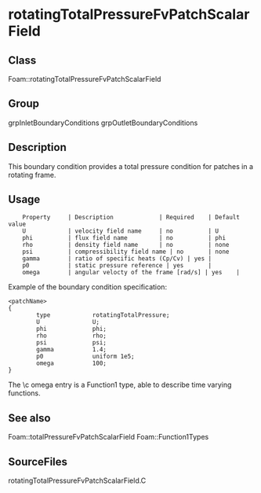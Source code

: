 # rotatingTotalPressureFvPatchScalarField 
## Class
Foam::rotatingTotalPressureFvPatchScalarField

## Group
grpInletBoundaryConditions grpOutletBoundaryConditions

## Description
This boundary condition provides a total pressure condition for patches
in a rotating frame.

## Usage

        Property     | Description             | Required    | Default value
        U            | velocity field name     | no          | U
        phi          | flux field name         | no          | phi
        rho          | density field name      | no          | none
        psi          | compressibility field name | no       | none
        gamma        | ratio of specific heats (Cp/Cv) | yes |
        p0           | static pressure reference | yes       |
        omega        | angular velocty of the frame [rad/s] | yes    |


Example of the boundary condition specification:
```
<patchName>
{
        type            rotatingTotalPressure;
        U               U;
        phi             phi;
        rho             rho;
        psi             psi;
        gamma           1.4;
        p0              uniform 1e5;
        omega           100;
}
```

The \c omega entry is a Function1 type, able to describe time varying
functions.

## See also
Foam::totalPressureFvPatchScalarField
Foam::Function1Types

## SourceFiles
rotatingTotalPressureFvPatchScalarField.C

